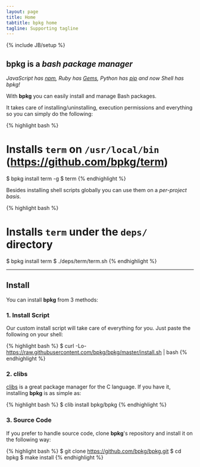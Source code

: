 ```yaml
---
layout: page
title: Home
tabtitle: bpkg home
tagline: Supporting tagline
---
```

{% include JB/setup %}

## bpkg is a _bash package manager_

_JavaScript has [npm][npm], Ruby has [Gems][gem], Python has [pip][pip] and now
Shell has bpkg!_

With **bpkg** you can easily install and manage Bash packages.

It takes care of installing/uninstalling, execution permissions and everything
so you can simply do the following:

{% highlight bash %}
# Installs `term` on `/usr/local/bin` (https://github.com/bpkg/term)
$ bpkg install term -g
$ term
{% endhighlight %}

Besides installing shell scripts globally you can use them on a _per-project
basis_.

{% highlight bash %}
# Installs `term` under the `deps/` directory
$ bpkg install term
$ ./deps/term/term.sh
{% endhighlight %}

---

## Install

You can install **bpkg** from 3 methods:

### 1. Install Script

Our custom install script will take care of everything for you.
Just paste the following on your shell:

{% highlight bash %}
$ curl -Lo- https://raw.githubusercontent.com/bpkg/bpkg/master/install.sh | bash
{% endhighlight %}

### 2. clibs

[clibs][clib] is a great package manager for the C language. If you have it,
installing **bpkg** is as simple as:

{% highlight bash %}
$ clib install bpkg/bpkg
{% endhighlight %}

### 3. Source Code

If you prefer to handle source code, clone **bpkg**'s repository and install it
on the following way:

{% highlight bash %}
$ git clone https://github.com/bpkg/bpkg.git
$ cd bpkg
$ make install
{% endhighlight %}

[gem]: https://rubygems.org/
[npm]: https://www.npmjs.org/
[pip]: https://pypi.python.org/pypi/pip
[clib]: https://github.com/clibs/clib

